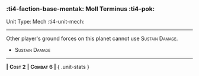 ### :ti4-faction-base-mentak: **Moll Terminus** :ti4-pok:

Unit Type: Mech :ti4-unit-mech:

---

Other player's ground forces on this planet cannot use <span style="font-variant:small-caps;">Sustain Damage</span>.

* <span style="font-variant:small-caps;">Sustain Damage</span> 

---

__|__ <span style="font-variant:small-caps;white-space: nowrap;">**Cost 2**</span> __|__ <span style="font-variant:small-caps;white-space: nowrap;">**Combat 6**</span> __|__
{ .unit-stats }
